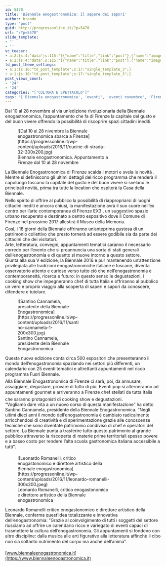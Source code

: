 ```yaml
---
id: 5470
title: 'Biennale enogastronomica: il sapere dei sapori'
author: brando
type: "post"
guid: http://progressonline.it/?p=5470
url: "/?p=5470"
slide_template:
- ''
- ''
vc_teaser:
- a:2:{s:4:"data";s:115:"[{"name":"title","link":"post"},{"name":"image","image":"featured","link":"none"},{"name":"text","mode":"excerpt"}]";s:7:"bgcolor";s:0:"";}
- a:2:{s:4:"data";s:115:"[{"name":"title","link":"post"},{"name":"image","image":"featured","link":"none"},{"name":"text","mode":"excerpt"}]";s:7:"bgcolor";s:0:"";}
td_post_theme_settings:
- a:1:{s:16:"td_post_template";s:17:"single_template_3";}
- a:1:{s:16:"td_post_template";s:17:"single_template_3";}
post_views_count:
- '24'
- '24'
categories: "['CULTURA E SPETTACOLO']"
tags: "['Biennale enogastronomica', 'eventi', 'eventi novembre', 'Firenze', 'Firenze EX3', 'food', 'Leonardo Romanelli', 'letteratura', 'musica', 'novembre 2016', 'Santino Cannamela']"
---
```


Dal 10 al 28 novembre al via un’edizione rivoluzionaria della Biennale enogastronomica, l’appuntamento che fa di Firenze la capitale del gusto e del buon vivere offrendo la possibilità di riscoprire spazi cittadini inediti.

<figure aria-describedby="caption-attachment-5472" class="wp-caption alignleft" id="attachment_5472" style="width: 300px">![Dal 10 al 28 nivembre la Biennale enogastronomica sbarca a Firenze](https://progressonline.it/wp-content/uploads/2016/11/cucine-di-strada-32-300x200.jpg)<figcaption class="wp-caption-text" id="caption-attachment-5472">Biennale enogastronomica. Appuntamento a Firenze dal 10 al 28 novembre</figcaption></figure>

La Biennale Enogastronomica di Firenze scalda i motori e svela le novità . Mentre si definiscono gli ultimi dettagli del ricco programma che renderà il capoluogo toscano la capitale del gusto e del buon vivere si svelano le principali novità, prima tra tutte la location che ospiterà la Casa della Biennale&#157;.  
Nello spirito di offrire al pubblico la possibilità di riappropriarsi di luoghi cittadini inediti e ancora chiusi, la manifestazione avrà il suo cuore nell’ex centro per l’arte contemporanea di Firenze EX3 , un suggestivo spazio urbano recuperato e destinato a centro espositivo dove il Comune di Firenze nel prossimo 2017 allestirà il Museo della Memoria&#157;.  
Così, i 18 giorni della Biennale offriranno un’anteprima gustosa di un patrimonio collettivo che presto tornerà ad essere godibile sia da parte dei cittadini che dei visitatori.  
Arte, letteratura, convegni, appuntamenti tematici saranno il necessario corredo per l’evento che si preannuncia una sorta di stati generali dell’enogastronomia e di quanto si muove intorno a questo settore.  
Giunta alla sua V edizione, la Biennale 2016 e pur mantenendo un’attenzione privilegiata alle tradizioni enogastronomiche italiane e toscane, diventa osservatorio attento e curioso verso tutto ciò che nell’enogastronomia è contemporaneità, ricerca e futuro: in questo senso le degustazioni, i cooking show che impegneranno chef di tutta Italia e offriranno al pubblico un vero e proprio viaggio alla scoperta di saperi e sapori da conoscere, difendere e tutelare.

<figure aria-describedby="caption-attachment-5473" class="wp-caption alignleft" id="attachment_5473" style="width: 200px">![Santino Cannamela, presidente della Biennale Enogastronomica](https://progressonline.it/wp-content/uploads/2016/11/santino-cannamela-1-200x300.jpg)<figcaption class="wp-caption-text" id="caption-attachment-5473">Santino Cannamela, presidente della Biennale Enogastronomica</figcaption></figure>

Questa nuova edizione conta circa 500 espositori che presenteranno il mondo dell’enogastronomia spaziando nei settori più differenti, un calendario con 25 eventi tematici e altrettanti appuntamenti nel ricco programma Fuori Biennale&#157;.  
Alla Biennale Enogastronomica di Firenze ci sarà, poi, da annusare, assaggiare, degustare, provare di tutto di più. Eventi pop si alterneranno ad appuntamenti gourmet&#157; e arriveranno a Firenze chef stellati da tutta Italia che saranno protagonisti di cooking show e degustazioni.  
“Vogliamo dare vita a un nuovo corso di questa manifestazione” ha detto Santino Cannamela, presidente della Biennale Enogastronomica. “Negli ultimi dieci anni il mondo dell’enogastronomia è cambiato radicalmente arricchendosi di creatività e di sperimentazione grazie alle conoscenze tecniche che sono diventate patrimonio condiviso di chef e operatori del settore. La Biennale punta a trasferire tutto questo patrimonio al grande pubblico attraverso la riscoperta di materie prime territoriali spesso povere e a basso costo per rendere l’alta scuola gastronomica italiana accessibile a tutti”&#157;.

<figure aria-describedby="caption-attachment-5474" class="wp-caption alignright" id="attachment_5474" style="width: 300px">![Leonardo Romanelli, critico enogastonomico e direttore artistico della Biennale enogastronomica](https://progressonline.it/wp-content/uploads/2016/11/leonardo-romanelli-300x200.jpeg)<figcaption class="wp-caption-text" id="caption-attachment-5474">Leonardo Romanelli, critico enogastonomico e direttore artistico della Biennale enogastronomica</figcaption></figure>

Leonardo Romanelli critico enogastonomico e direttore artistico della Biennale, conferma quest’idea totalizzante e innovativa dell’enogastronomia: “Grazie al coinvolgimento di tutti i soggetti del settore riusciamo ad offrire un calendario ricco e variegato di eventi capaci di trasmettere la cultura dell’enogastronomia. Gli appuntamenti si fondono con altre discipline: dalla musica alle arti figurative alla letteratura affinchè il cibo non sia soltanto nutrimento del corpo ma anche dell’anima”&#157;.

[www.biennaleenogastronomica.it](https://www.biennaleenogastronomica.it)